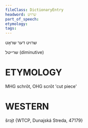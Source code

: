 ```yaml
---
fileClass: DictionaryEntry
headword: שרויט
part_of_speech: 
etymology: 
tags: 
---
```

שרויט 
דער
שראָט

שרייטל
(diminutive)

ETYMOLOGY
===========
MHG schrōt, OHG scrōt 'cut piece'

WESTERN
========

šrɔjt {WTCP, Dunajská Streda, 47179}